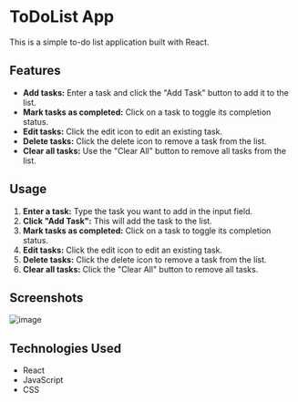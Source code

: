 # ToDoList App

This is a simple to-do list application built with React.

## Features

- **Add tasks:** Enter a task and click the "Add Task" button to add it to the list.
- **Mark tasks as completed:** Click on a task to toggle its completion status.
- **Edit tasks:** Click the edit icon to edit an existing task.
- **Delete tasks:** Click the delete icon to remove a task from the list.
- **Clear all tasks:** Use the "Clear All" button to remove all tasks from the list.

## Usage

1. **Enter a task:** Type the task you want to add in the input field.
2. **Click "Add Task":** This will add the task to the list.
3. **Mark tasks as completed:** Click on a task to toggle its completion status.
4. **Edit tasks:** Click the edit icon to edit an existing task.
5. **Delete tasks:** Click the delete icon to remove a task from the list.
6. **Clear all tasks:** Click the "Clear All" button to remove all tasks.

## Screenshots

![image](https://github.com/user-attachments/assets/214f79e6-0769-4ee1-8908-d6fc27cdd8a5)



## Technologies Used

- React
- JavaScript
- CSS

